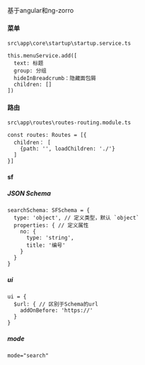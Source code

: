基于angular和ng-zorro

#### 菜单

`src\app\core\startup\startup.service.ts`

```
this.menuService.add([
  text: 标题
  group: 分组
  hideInBreadcrumb：隐藏面包屑
  children: []
])
```

#### 路由

`src\app\routes\routes-routing.module.ts`

```
const routes: Routes = [{
  children： [
    {path: '', loadChildren: './'}
  ]
}]
```


#### sf

##### JSON Schema

```
searchSchema: SFSchema = {
  type: 'object', // 定义类型，默认 `object`
  properties: { // 定义属性
    no: {
      type: 'string',
      title: '编号'
    }
  }
}
```

##### ui

```
ui = {
  $url: { // 区别于Schema的url
    addOnBefore: 'https://'
  }
}
```

##### mode

`mode="search"`
